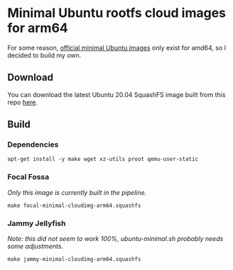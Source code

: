# Minimal Ubuntu rootfs cloud images for arm64

For some reason, [official minimal Ubuntu images](https://cloud-images.ubuntu.com/minimal/daily/focal/current/) only
exist for amd64, so I decided to build my own.

## Download
You can download the latest Ubuntu 20.04 SquashFS image built from this repo [here](https://github.com/valtzu/rpi-images/releases/latest/download/focal-minimal-cloudimg-arm64.squashfs).

## Build

### Dependencies
```
apt-get install -y make wget xz-utils proot qemu-user-static
```

### Focal Fossa
_Only this image is currently built in the pipeline._
```
make focal-minimal-cloudimg-arm64.squashfs
```

### Jammy Jellyfish
_Note: this did not seem to work 100%, ubuntu-minimal.sh probably needs some adjustments._
```
make jammy-minimal-cloudimg-arm64.squashfs
```
